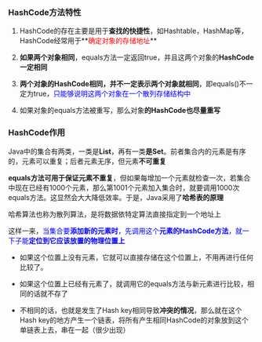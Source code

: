 ### HashCode方法特性

1. HashCode的存在主要是用于**查找的快捷性**，如Hashtable，HashMap等，HashCode经常用于**<font color=red>确定对象的存储地址</font>**

2. **如果两个对象相同**，equals方法一定返回true，并且这两个对象的**HashCode一定相同**

3. **两个对象的HashCode相同，并不一定表示两个对象就相同**，即equals()不一定为true，<font color=blue>只能够说明这两个对象在一个散列存储结构中</font>

4. 如果对象的equals方法被重写，那么对象**的HashCode也尽量重写**



### HashCode作用

​		Java中的集合有两类，一类是**List**，再有一类**是Set**。前者集合内的元素是有序的，元素可以重复；后者元素无序，但元素**不可重复**

​		**equals方法可用于保证元素不重复**，但如果每增加一个元素就检查一次，若集合中现在已经有1000个元素，那么第1001个元素加入集合时，就要调用1000次equals方法。这显然会大大降低效率。于是，Java采用了**哈希表的原理**

哈希算法也称为散列算法，是将数据依特定算法直接指定到一个地址上

​		这样一来，<font color=blue>当集合要**添加新的元素时**，先调用这个**元素的HashCode方法**，就一下子能**定位到它应该放置的物理位置上**</font>

- 如果这个位置上没有元素，它就可以直接存储在这个位置上，不用再进行任何比较了。

- 如果这个位置上已经有元素了，就调用它的equals方法与新元素进行比较，相同的话就不存了

- 不相同的话，也就是发生了Hash key相同导致**冲突的情况**，那么就在这个Hash key的地方产生一个链表，将所有产生相同HashCode的对象放到这个单链表上去，串在一起（很少出现）

